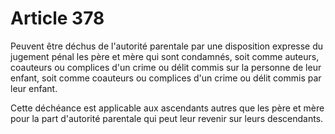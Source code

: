 # Article 378

Peuvent être déchus de l'autorité parentale par une disposition expresse du jugement pénal les père et mère qui sont condamnés, soit comme auteurs, coauteurs ou complices d'un crime ou délit commis sur la personne de leur enfant, soit comme coauteurs ou complices d'un crime ou délit commis par leur enfant.

Cette déchéance est applicable aux ascendants autres que les père et mère pour la part d'autorité parentale qui peut leur revenir sur leurs descendants.
